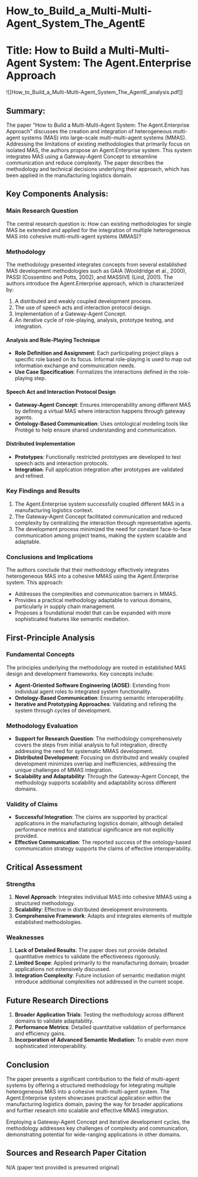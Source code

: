 # How_to_Build_a_Multi-Multi-Agent_System_The_AgentE

# Title: How to Build a Multi-Multi-Agent System: The Agent.Enterprise Approach
![[How_to_Build_a_Multi-Multi-Agent_System_The_AgentE_analysis.pdf]]

## Summary:
The paper "How to Build a Multi-Multi-Agent System: The Agent.Enterprise Approach" discusses the creation and integration of heterogeneous multi-agent systems (MAS) into large-scale multi-multi-agent systems (MMAS). Addressing the limitations of existing methodologies that primarily focus on isolated MAS, the authors propose an Agent.Enterprise system. This system integrates MAS using a Gateway-Agent Concept to streamline communication and reduce complexity. The paper describes the methodology and technical decisions underlying their approach, which has been applied in the manufacturing logistics domain.

## Key Components Analysis:

### Main Research Question
The central research question is: How can existing methodologies for single MAS be extended and applied for the integration of multiple heterogeneous MAS into cohesive multi-multi-agent systems (MMAS)?

### Methodology
The methodology presented integrates concepts from several established MAS development methodologies such as GAIA (Wooldridge et al., 2000), PASSI (Cossentino and Potts, 2002), and MASSIVE (Lind, 2001). The authors introduce the Agent.Enterprise approach, which is characterized by:
1. A distributed and weakly coupled development process.
2. The use of speech acts and interaction protocol design.
3. Implementation of a Gateway-Agent Concept.
4. An iterative cycle of role-playing, analysis, prototype testing, and integration.

#### Analysis and Role-Playing Technique
- **Role Definition and Assignment**: Each participating project plays a specific role based on its focus. Informal role-playing is used to map out information exchange and communication needs.
- **Use Case Specification**: Formalizes the interactions defined in the role-playing step.

#### Speech Act and Interaction Protocol Design
- **Gateway-Agent Concept**: Ensures interoperability among different MAS by defining a virtual MAS where interaction happens through gateway agents.
- **Ontology-Based Communication**: Uses ontological modeling tools like Protégé to help ensure shared understanding and communication.

#### Distributed Implementation
- **Prototypes**: Functionally restricted prototypes are developed to test speech acts and interaction protocols.
- **Integration**: Full application integration after prototypes are validated and refined.

### Key Findings and Results
1. The Agent.Enterprise system successfully coupled different MAS in a manufacturing logistics context.
2. The Gateway-Agent Concept facilitated communication and reduced complexity by centralizing the interaction through representative agents.
3. The development process minimized the need for constant face-to-face communication among project teams, making the system scalable and adaptable.

### Conclusions and Implications
The authors conclude that their methodology effectively integrates heterogeneous MAS into a cohesive MMAS using the Agent.Enterprise system. This approach:
- Addresses the complexities and communication barriers in MMAS.
- Provides a practical methodology adaptable to various domains, particularly in supply chain management.
- Proposes a foundational model that can be expanded with more sophisticated features like semantic mediation.

## First-Principle Analysis

### Fundamental Concepts
The principles underlying the methodology are rooted in established MAS design and development frameworks. Key concepts include:
- **Agent-Oriented Software Engineering (AOSE)**: Extending from individual agent roles to integrated system functionality.
- **Ontology-Based Communication**: Ensuring semantic interoperability.
- **Iterative and Prototyping Approaches**: Validating and refining the system through cycles of development.

### Methodology Evaluation
- **Support for Research Question**: The methodology comprehensively covers the steps from initial analysis to full integration, directly addressing the need for systematic MMAS development.
- **Distributed Development**: Focusing on distributed and weakly coupled development minimizes overlap and inefficiencies, addressing the unique challenges of MMAS integration.
- **Scalability and Adaptability**: Through the Gateway-Agent Concept, the methodology supports scalability and adaptability across different domains.

### Validity of Claims
- **Successful Integration**: The claims are supported by practical applications in the manufacturing logistics domain, although detailed performance metrics and statistical significance are not explicitly provided.
- **Effective Communication**: The reported success of the ontology-based communication strategy supports the claims of effective interoperability.

## Critical Assessment

### Strengths
1. **Novel Approach**: Integrates individual MAS into cohesive MMAS using a structured methodology.
2. **Scalability**: Effective in distributed development environments.
3. **Comprehensive Framework**: Adapts and integrates elements of multiple established methodologies.

### Weaknesses
1. **Lack of Detailed Results**: The paper does not provide detailed quantitative metrics to validate the effectiveness rigorously.
2. **Limited Scope**: Applied primarily to the manufacturing domain; broader applications not extensively discussed.
3. **Integration Complexity**: Future inclusion of semantic mediation might introduce additional complexities not addressed in the current scope.

## Future Research Directions
1. **Broader Application Trials**: Testing the methodology across different domains to validate adaptability.
2. **Performance Metrics**: Detailed quantitative validation of performance and efficiency gains.
3. **Incorporation of Advanced Semantic Mediation**: To enable even more sophisticated interoperability.

## Conclusion
The paper presents a significant contribution to the field of multi-agent systems by offering a structured methodology for integrating multiple heterogeneous MAS into a cohesive multi-multi-agent system. The Agent.Enterprise system showcases practical application within the manufacturing logistics domain, paving the way for broader applications and further research into scalable and effective MMAS integration.

Employing a Gateway-Agent Concept and iterative development cycles, the methodology addresses key challenges of complexity and communication, demonstrating potential for wide-ranging applications in other domains.

## Sources and Research Paper Citation
N/A (paper text provided is presumed original)